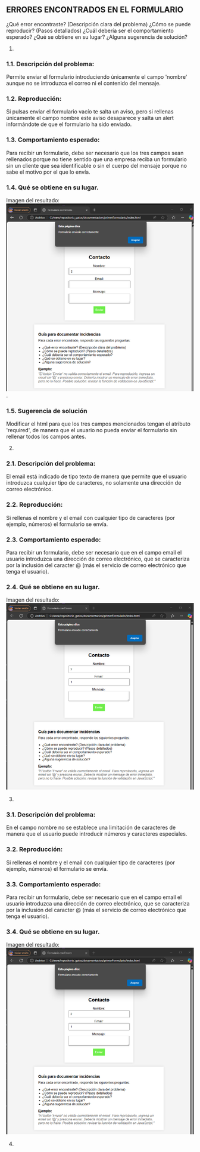 ## ERRORES ENCONTRADOS EN EL FORMULARIO

¿Qué error encontraste? (Descripción clara del problema)
¿Cómo se puede reproducir? (Pasos detallados)
¿Cuál debería ser el comportamiento esperado?
¿Qué se obtiene en su lugar?
¿Alguna sugerencia de solución?


1. 

### 1.1. Descripción del problema: 

Permite enviar el formulario introduciendo únicamente el campo 'nombre' aunque no se introduzca el correo ni el contenido del mensaje.

### 1.2. Reproducción: 

Si pulsas enviar el formulario vacío te salta un aviso, pero si rellenas únicamente el campo nombre este aviso desaparece y salta un alert informándote de que el formulario ha sido enviado.

### 1.3. Comportamiento esperado: 

Para recibir un formulario, debe ser necesario que los tres campos sean rellenados porque no tiene sentido que una empresa reciba un formulario sin un cliente que sea identificable o sin el cuerpo del mensaje porque no sabe el motivo por el que lo envía.

### 1.4. Qué se obtiene en su lugar.

Imagen del resultado: ![alt text]({B7907170-9625-480B-B533-D8AF5C468792}.png).

### 1.5. Sugerencia de solución

Modificar el html para que los tres campos mencionados tengan el atributo 'required', de manera que el usuario no pueda enviar el formulario sin rellenar todos los campos antes.

2. 

### 2.1. Descripción del problema: 

El email está indicado de tipo texto de manera que permite que el usuario introduzca cualquier tipo de caracteres, no solamente una dirección de correo electrónico.

### 2.2. Reproducción: 

Si rellenas el nombre y el email con cualquier tipo de caracteres (por ejemplo, números) el formulario se envía.

### 2.3. Comportamiento esperado: 

Para recibir un formulario, debe ser necesario que en el campo email el usuario introduzca una dirección de correo electrónico, que se caracteriza por la inclusión del caracter @ (más el servicio de correo electrónico que tenga el usuario).

### 2.4. Qué se obtiene en su lugar.

Imagen del resultado: ![alt text]({80EC6946-8F06-41D0-B1A8-DDF9D822339E}.png)

3. 

### 3.1. Descripción del problema: 

En el campo nombre no se establece una limitación de caracteres de manera que el usuario puede introducir números y caracteres especiales.

### 3.2. Reproducción: 

Si rellenas el nombre y el email con cualquier tipo de caracteres (por ejemplo, números) el formulario se envía.

### 3.3. Comportamiento esperado: 

Para recibir un formulario, debe ser necesario que en el campo email el usuario introduzca una dirección de correo electrónico, que se caracteriza por la inclusión del caracter @ (más el servicio de correo electrónico que tenga el usuario).

### 3.4. Qué se obtiene en su lugar.

Imagen del resultado: ![alt text]({80EC6946-8F06-41D0-B1A8-DDF9D822339E}.png)

4. 
